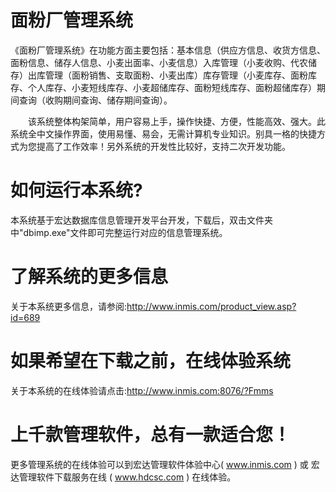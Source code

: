 # 面粉厂管理系统

《面粉厂管理系统》在功能方面主要包括：基本信息（供应方信息、收货方信息、面粉信息、储存人信息、小麦出面率、小麦信息）入库管理（小麦收购、代农储存）出库管理（面粉销售、支取面粉、小麦出库）库存管理（小麦库存、面粉库存、个人库存、小麦短线库存、小麦超储库存、面粉短线库存、面粉超储库存）期间查询（收购期间查询、储存期间查询）。  

　　该系统整体构架简单，用户容易上手，操作快捷、方便，性能高效、强大。此系统全中文操作界面，使用易懂、易会，无需计算机专业知识。别具一格的快捷方式为您提高了工作效率！另外系统的开发性比较好，支持二次开发功能。
　　
# 如何运行本系统?

本系统基于宏达数据库信息管理开发平台开发，下载后，双击文件夹中"dbimp.exe"文件即可完整运行对应的信息管理系统。

# 了解系统的更多信息

关于本系统更多信息，请参阅:http://www.inmis.com/product_view.asp?id=689

# 如果希望在下载之前，在线体验系统

关于本系统的在线体验请点击:http://www.inmis.com:8076/?Fmms

# 上千款管理软件，总有一款适合您！

更多管理系统的在线体验可以到宏达管理软件体验中心( www.inmis.com ) 或 宏达管理软件下载服务在线 ( www.hdcsc.com ) 在线体验。

